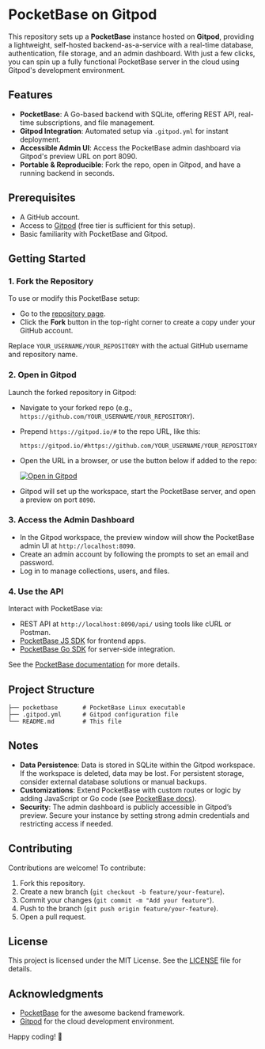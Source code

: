 # PocketBase on Gitpod

This repository sets up a **PocketBase** instance hosted on **Gitpod**, providing a lightweight, self-hosted backend-as-a-service with a real-time database, authentication, file storage, and an admin dashboard. With just a few clicks, you can spin up a fully functional PocketBase server in the cloud using Gitpod's development environment.

## Features
- **PocketBase**: A Go-based backend with SQLite, offering REST API, real-time subscriptions, and file management.
- **Gitpod Integration**: Automated setup via `.gitpod.yml` for instant deployment.
- **Accessible Admin UI**: Access the PocketBase admin dashboard via Gitpod's preview URL on port 8090.
- **Portable & Reproducible**: Fork the repo, open in Gitpod, and have a running backend in seconds.

## Prerequisites
- A GitHub account.
- Access to [Gitpod](https://gitpod.io/) (free tier is sufficient for this setup).
- Basic familiarity with PocketBase and Gitpod.

## Getting Started

### 1. Fork the Repository
To use or modify this PocketBase setup:
- Go to the [repository page](https://github.com/aklavya20/pocketbase).
- Click the **Fork** button in the top-right corner to create a copy under your GitHub account.

Replace `YOUR_USERNAME/YOUR_REPOSITORY` with the actual GitHub username and repository name.

### 2. Open in Gitpod
Launch the forked repository in Gitpod:
- Navigate to your forked repo (e.g., `https://github.com/YOUR_USERNAME/YOUR_REPOSITORY`).
- Prepend `https://gitpod.io/#` to the repo URL, like this:
  ```
  https://gitpod.io/#https://github.com/YOUR_USERNAME/YOUR_REPOSITORY
  ```
- Open the URL in a browser, or use the button below if added to the repo:

  [![Open in Gitpod](https://gitpod.io/button/open-in-gitpod.svg)](https://gitpod.io/#https://github.com/aklavya20/pocketbase.git)

- Gitpod will set up the workspace, start the PocketBase server, and open a preview on port `8090`.

### 3. Access the Admin Dashboard
- In the Gitpod workspace, the preview window will show the PocketBase admin UI at `http://localhost:8090`.
- Create an admin account by following the prompts to set an email and password.
- Log in to manage collections, users, and files.

### 4. Use the API
Interact with PocketBase via:
- REST API at `http://localhost:8090/api/` using tools like cURL or Postman.
- [PocketBase JS SDK](https://pocketbase.io/docs/client-side) for frontend apps.
- [PocketBase Go SDK](https://pocketbase.io/docs/server-side) for server-side integration.

See the [PocketBase documentation](https://pocketbase.io/docs/) for more details.

## Project Structure
```
├── pocketbase       # PocketBase Linux executable
├── .gitpod.yml      # Gitpod configuration file
└── README.md        # This file
```

## Notes
- **Data Persistence**: Data is stored in SQLite within the Gitpod workspace. If the workspace is deleted, data may be lost. For persistent storage, consider external database solutions or manual backups.
- **Customizations**: Extend PocketBase with custom routes or logic by adding JavaScript or Go code (see [PocketBase docs](https://pocketbase.io/docs/)).
- **Security**: The admin dashboard is publicly accessible in Gitpod’s preview. Secure your instance by setting strong admin credentials and restricting access if needed.

## Contributing
Contributions are welcome! To contribute:
1. Fork this repository.
2. Create a new branch (`git checkout -b feature/your-feature`).
3. Commit your changes (`git commit -m "Add your feature"`).
4. Push to the branch (`git push origin feature/your-feature`).
5. Open a pull request.

## License
This project is licensed under the MIT License. See the [LICENSE](LICENSE) file for details.

## Acknowledgments
- [PocketBase](https://pocketbase.io/) for the awesome backend framework.
- [Gitpod](https://gitpod.io/) for the cloud development environment.

Happy coding! 🚀
